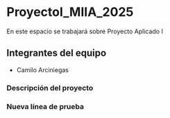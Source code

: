# ProyectoI_MIIA_2025
En este espacio se trabajará sobre Proyecto Aplicado I

## Integrantes del equipo
- Camilo Arciniegas

### Descripción del proyecto
### Nueva línea de prueba
